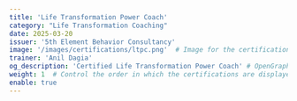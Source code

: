 ```yaml
---
title: 'Life Transformation Power Coach'
category: "Life Transformation Coaching"
date: 2025-03-20
issuer: '5th Element Behavior Consultancy'
image: '/images/certifications/ltpc.png'  # Image for the certification
trainer: 'Anil Dagia'
og_description: 'Certified Life Transformation Power Coach' # OpenGraph description for this page
weight: 1  # Control the order in which the certifications are displayed
enable: true
---
```

